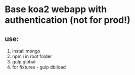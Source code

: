 # Base koa2 webapp with authentication (not for prod!)
## use:
1. install mongo
2. npm i in root folder
3. gulp global
4. for fixtures - gulp db:load
